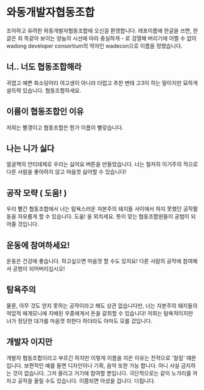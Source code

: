 # 와동개발자협동조합
조아하고 유려한 와동개발자협동조합에 오신걸 환영합니다.
레포이름에 한글을 쓰면, 한글은 죄 똑같아 보이는 양놈의 시선에 따라 충실하게 - 로 검열해 버리기에 어쩔 수 없이 wadong developer consortium의 약자인 wadecon으로 이름을 정했습니다.

## 너.. 너도 협동조합해라
귀엽고 예쁜 화소덩어리 여고생이 아니라 더럽고 추한 변태 고3이 하는 말이지만 묘하게 설득력 있습니다. 협동조합하세요.

## 이름이 협동조합인 이유
저희는 빨갱이고 협동조합은 뭔가 이름이 빨갛습니다.

## 나는 니가 싫다
얼굴책의 안티테제로 우리는 싫어요 버튼을 만들었습니다. 너는 철저히 이기주의 적으로 다른 사람을 좋아하지 않고 마음껏 싫어할 수 있습니다!

## 공작 모략 ( 도움! )
우리 빨간 협동조합에서 너는 탐욕스러운 자본주의 돼지들 사이에서 하지 못했던 공작활동을 자유롭게 할 수 있습니다. 도움! 을 외치세요. 뜻이 맞는 협동조합원들이 공범이 되어줄 것입니다.

## 운동에 참여하세요!
운동은 건강에 좋습니다. 하고싶으면 마음껏 할 수도 있지요! 다른 사람의 공작에 참여해서 공범이 되어버리십시오!

## 탐욕주의
물론, 아무 것도 얻지 못하는 공작이라고 해도 상관 없습니다만, 너는 자본주의 돼지들의 억압적 헤게모니에 지배된 우중에게서 돈을 갈취할 수 있습니다! 저희는 탐욕적이지만 너가 정당한 대가를 마음껏 취한다 하더라도 아마도 모를 겄입니다.

## 개발자 이지만
개발자 협동조합이라고 부르긴 하지만 이렇게 이름을 지은 이유는 전적으로 '찰짐' 때문입니다. 보편적인 예를 들면 디자인이나 기획, 음악 또한 가능 합니다. 아니 사실 금지하는 것이 없습니다. 그저 올리고 거기에 참여할 뿐입니다. 극단적으로는 같이 노가리를 까자고 공작을 올릴 수도 있습니다. 이쯤되면 아셨을 겁니다. 다됩니다.
